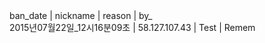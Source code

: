 <meta charset="utf-8">
ban_date | nickname | reason | by_</br>
2015년07월22일_12시16분09초 | 58.127.107.43 | Test | Remem</br>
